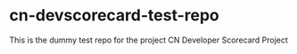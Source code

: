 # cn-devscorecard-test-repo
This is the dummy test repo for the project CN Developer Scorecard Project
